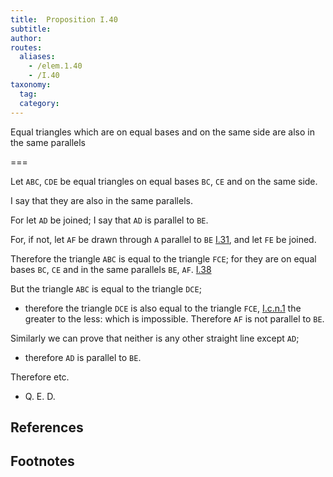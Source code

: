 ```yaml
---
title:  Proposition I.40
subtitle: 
author:
routes:
  aliases:
    - /elem.1.40
    - /I.40
taxonomy:
  tag:
  category:
---
```


Equal triangles which are on equal bases and on the same side are also in the same parallels

===

Let `ABC`, `CDE` be equal triangles on equal bases `BC`, `CE` and on the same side.

I say that they are also in the same parallels.

For let `AD` be joined; I say that `AD` is parallel to `BE`.

For, if not, let `AF` be drawn through `A` parallel to `BE` [I.31], and let `FE` be joined. 

Therefore the triangle `ABC` is equal to the triangle `FCE`; for they are on equal bases `BC`, `CE` and in the same parallels `BE`, `AF`. [I.38]

But the triangle `ABC` is equal to the triangle `DCE`; 

- therefore the triangle `DCE` is also equal to the triangle `FCE`, [I.c.n.1] the greater to the less: which is impossible. Therefore `AF` is not parallel to `BE`.

Similarly we can prove that neither is any other straight line except `AD`; 

- therefore `AD` is parallel to `BE`.

Therefore etc. 

- Q. E. D.

## References

[I.31]: /elem.1.31 "Book 1 - Proposition 31"
[I.38]: /elem.1.38 "Book 1 - Proposition 38"
[I.c.n.1]: /elem.1.c.n.1 "Book 1 - Common Notion 1"

## Footnotes

